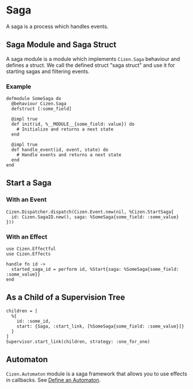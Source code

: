 # Saga

A saga is a process which handles events.

## Saga Module and Saga Struct

A saga module is a module which implements `Cizen.Saga` behaviour and defines a struct.
We call the defined struct "saga struct" and use it for starting sagas and filtering events.

### Example

    defmodule SomeSaga do
      @behaviour Cizen.Saga
      defstruct [:some_field]

      @impl true
      def init(id, %__MODULE__{some_field: value}) do
        # Initialize and returns a next state
      end

      @impl true
      def handle_event(id, event, state) do
        # Handle events and returns a next state
      end
    end

## Start a Saga

### With an Event

    Cizen.Dispatcher.dispatch(Cizen.Event.new(nil, %Cizen.StartSaga{
      id: Cizen.SagaID.new(), saga: %SomeSaga{some_field: :some_value}
    }))

### With an Effect

    use Cizen.Effectful
    use Cizen.Effects

    handle fn id ->
      started_saga_id = perform id, %Start{saga: %SomeSaga{some_field: :some_value}}
    end

## As a Child of a Supervision Tree

    children = [
      %{
        id: :some_id,
        start: {Saga, :start_link, [%SomeSaga{some_field: :some_value}]}
      }
    ]
    Supervisor.start_link(children, strategy: :one_for_one)

## Automaton

`Cizen.Automaton` module is a saga framework that allows you to use effects in callbacks.
See [Define an Automaton](getting_started.html#define-an-automaton).
